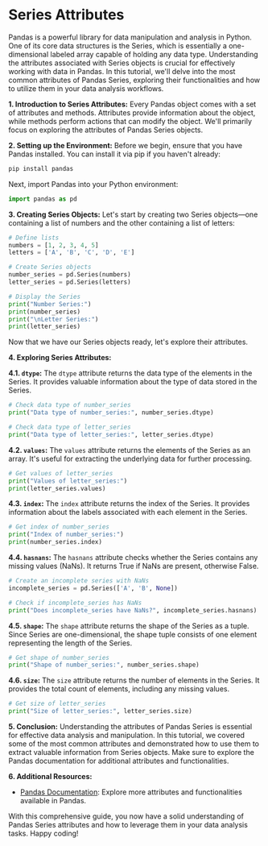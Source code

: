 # Series Attributes

Pandas is a powerful library for data manipulation and analysis in Python. One of its core data structures is the Series, which is essentially a one-dimensional labeled array capable of holding any data type. Understanding the attributes associated with Series objects is crucial for effectively working with data in Pandas. In this tutorial, we'll delve into the most common attributes of Pandas Series, exploring their functionalities and how to utilize them in your data analysis workflows.

**1. Introduction to Series Attributes:**
Every Pandas object comes with a set of attributes and methods. Attributes provide information about the object, while methods perform actions that can modify the object. We'll primarily focus on exploring the attributes of Pandas Series objects.

**2. Setting up the Environment:**
Before we begin, ensure that you have Pandas installed. You can install it via pip if you haven't already:

```bash
pip install pandas
```

Next, import Pandas into your Python environment:

```python
import pandas as pd
```

**3. Creating Series Objects:**
Let's start by creating two Series objects—one containing a list of numbers and the other containing a list of letters:

```python
# Define lists
numbers = [1, 2, 3, 4, 5]
letters = ['A', 'B', 'C', 'D', 'E']

# Create Series objects
number_series = pd.Series(numbers)
letter_series = pd.Series(letters)

# Display the Series
print("Number Series:")
print(number_series)
print("\nLetter Series:")
print(letter_series)
```

Now that we have our Series objects ready, let's explore their attributes.

**4. Exploring Series Attributes:**

**4.1. `dtype`:**
The `dtype` attribute returns the data type of the elements in the Series. It provides valuable information about the type of data stored in the Series.

```python
# Check data type of number_series
print("Data type of number_series:", number_series.dtype)

# Check data type of letter_series
print("Data type of letter_series:", letter_series.dtype)
```

**4.2. `values`:**
The `values` attribute returns the elements of the Series as an array. It's useful for extracting the underlying data for further processing.

```python
# Get values of letter_series
print("Values of letter_series:")
print(letter_series.values)
```

**4.3. `index`:**
The `index` attribute returns the index of the Series. It provides information about the labels associated with each element in the Series.

```python
# Get index of number_series
print("Index of number_series:")
print(number_series.index)
```

**4.4. `hasnans`:**
The `hasnans` attribute checks whether the Series contains any missing values (NaNs). It returns True if NaNs are present, otherwise False.

```python
# Create an incomplete series with NaNs
incomplete_series = pd.Series(['A', 'B', None])

# Check if incomplete_series has NaNs
print("Does incomplete_series have NaNs?", incomplete_series.hasnans)
```

**4.5. `shape`:**
The `shape` attribute returns the shape of the Series as a tuple. Since Series are one-dimensional, the shape tuple consists of one element representing the length of the Series.

```python
# Get shape of number_series
print("Shape of number_series:", number_series.shape)
```

**4.6. `size`:**
The `size` attribute returns the number of elements in the Series. It provides the total count of elements, including any missing values.

```python
# Get size of letter_series
print("Size of letter_series:", letter_series.size)
```

**5. Conclusion:**
Understanding the attributes of Pandas Series is essential for effective data analysis and manipulation. In this tutorial, we covered some of the most common attributes and demonstrated how to use them to extract valuable information from Series objects. Make sure to explore the Pandas documentation for additional attributes and functionalities.

**6. Additional Resources:**
- [Pandas Documentation](https://pandas.pydata.org/pandas-docs/stable/index.html): Explore more attributes and functionalities available in Pandas.

With this comprehensive guide, you now have a solid understanding of Pandas Series attributes and how to leverage them in your data analysis tasks. Happy coding!